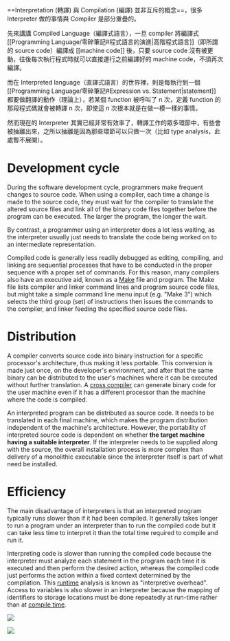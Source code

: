 ==Interpretation (轉譯) 與 Compilation (編譯) 並非互斥的概念==，很多 Interpreter 做的事情與 Compiler 是部分重疊的。

先來講講 Compiled Language（編譯式語言），一旦 compiler 將編譯式 [[Programming Language/零碎筆記#程式語言的演進|高階程式語言]]（即所謂的 source code）編譯成 [[machine code]] 後，只要 source code 沒有被更動，往後每次執行程式時就可以直接運行之前編譯好的 machine code，不須再次編譯。

而在 Interpreted language（直譯式語言）的世界裡，則是每執行到一個 [[Programming Language/零碎筆記#Expression vs. Statement|statement]] 都要做翻譯的動作（理論上），若某個 function 被呼叫了 n 次，定義 function 的那段程式碼就會被轉譯 n 次，即使這 n 次根本就是在做一模一樣的事情。

然而現在的 Interpreter 其實已經非常有效率了，轉譯工作的眾多環節中，有些會被抽離出來，之所以抽離是因為那些環節可以只做一次（比如 type analysis，此處暫不展開）。

# Development cycle

During the software development cycle, programmers make frequent changes to source code. When using a compiler, each time a change is made to the source code, they must wait for the compiler to translate the altered source files and link all of the binary code files together before the program can be executed. The larger the program, the longer the wait.

By contrast, a programmer using an interpreter does a lot less waiting, as the interpreter usually just needs to translate the code being worked on to an intermediate representation.

Compiled code is generally less readily debugged as editing, compiling, and linking are sequential processes that have to be conducted in the proper sequence with a proper set of commands. For this reason, many compilers also have an executive aid, known as a [Make](https://en.wikipedia.org/wiki/Make_(software)) file and program. The Make file lists compiler and linker command lines and program source code files, but might take a simple command line menu input (e.g. "Make 3") which selects the third group (set) of instructions then issues the commands to the compiler, and linker feeding the specified source code files.

# Distribution

A compiler converts source code into binary instruction for a specific processor's architecture, thus making it less portable. This conversion is made just once, on the developer's environment, and after that the same binary can be distributed to the user's machines where it can be executed without further translation. A [cross compiler](https://en.wikipedia.org/wiki/Cross_compiler) can generate binary code for the user machine even if it has a different processor than the machine where the code is compiled.

An interpreted program can be distributed as source code. It needs to be translated in each final machine, which makes the program distribution independent of the machine's architecture. However, the portability of interpreted source code is dependent on whether **the target machine having a suitable interpreter**. If the interpreter needs to be supplied along with the source, the overall installation process is more complex than delivery of a monolithic executable since the interpreter itself is part of what need be installed.

# Efficiency

The main disadvantage of interpreters is that an interpreted program typically runs slower than if it had been compiled. It generally takes longer to run a program under an interpreter than to run the compiled code but it can take less time to interpret it than the total time required to compile and run it.

Interpreting code is slower than running the compiled code because the interpreter must analyze each statement in the program each time it is executed and then perform the desired action, whereas the compiled code just performs the action within a fixed context determined by the compilation. This [runtime](https://en.wikipedia.org/wiki/Run_time_(program_lifecycle_phase)) analysis is known as "interpretive overhead". Access to variables is also slower in an interpreter because the mapping of identifiers to storage locations must be done repeatedly at run-time rather than at [compile time](https://en.wikipedia.org/wiki/Compile_time).

![](<https://raw.githubusercontent.com/Jamison-Chen/KM-software/master/img/Screen Shot 2022-10-18 at 1.12.13 AM.png>)

![](<https://raw.githubusercontent.com/Jamison-Chen/KM-software/master/img/Screen Shot 2022-10-18 at 1.12.44 AM.png>)

